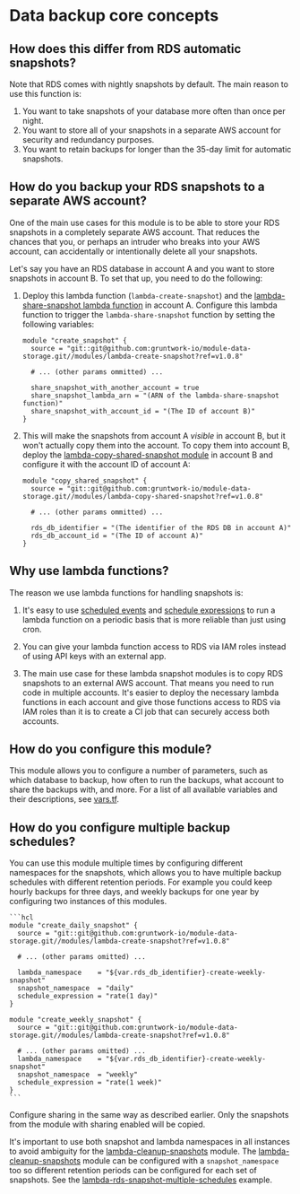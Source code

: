 # Data backup core concepts

## How does this differ from RDS automatic snapshots?

Note that RDS comes with nightly snapshots by default. The main reason to use this function is:

1. You want to take snapshots of your database more often than once per night.
1. You want to store all of your snapshots in a separate AWS account for security and redundancy purposes.
1. You want to retain backups for longer than the 35-day limit for automatic snapshots.




## How do you backup your RDS snapshots to a separate AWS account?

One of the main use cases for this module is to be able to store your RDS snapshots in a completely separate AWS account.
That reduces the chances that you, or perhaps an intruder who breaks into your AWS account, can accidentally or
intentionally delete all your snapshots.

Let's say you have an RDS database in account A and you want to store snapshots in account B. To set that up, you need
to do the following:

1. Deploy this lambda function (`lambda-create-snapshot`) and the [lambda-share-snapshot
   lambda function](/modules/lambda-share-snapshot) in account A. Configure this lambda function to trigger the 
   `lambda-share-snapshot` function by setting the following variables:
   
    ```hcl
    module "create_snapshot" {
      source = "git::git@github.com:gruntwork-io/module-data-storage.git//modules/lambda-create-snapshot?ref=v1.0.8"
 
      # ... (other params ommitted) ...
 
      share_snapshot_with_another_account = true
      share_snapshot_lambda_arn = "(ARN of the lambda-share-snapshot function)"
      share_snapshot_with_account_id = "(The ID of account B)"
    }
    ```
    
1. This will make the snapshots from account A *visible* in account B, but it won't actually copy them into the 
   account. To copy them into account B, deploy the [lambda-copy-shared-snapshot 
   module](/modules/lambda-copy-shared-snapshot) in account B and configure it with the account ID of account A: 
   
    ```hcl
    module "copy_shared_snapshot" {
      source = "git::git@github.com:gruntwork-io/module-data-storage.git//modules/lambda-copy-shared-snapshot?ref=v1.0.8"
 
      # ... (other params ommitted) ...
 
      rds_db_identifier = "(The identifier of the RDS DB in account A)"
      rds_db_account_id = "(The ID of account A)"
    }
    ```



## Why use lambda functions?

The reason we use lambda functions for handling snapshots is:

1. It's easy to use [scheduled events](http://docs.aws.amazon.com/lambda/latest/dg/with-scheduled-events.html) and
   [schedule expressions](http://docs.aws.amazon.com/lambda/latest/dg/tutorial-scheduled-events-schedule-expressions.html)
   to run a lambda function on a periodic basis that is more reliable than just using cron.

1. You can give your lambda function access to RDS via IAM roles instead of using API keys with an external app.

1. The main use case for these lambda snapshot modules is to copy RDS snapshots to an external AWS account. That means
   you need to run code in multiple accounts. It's easier to deploy the necessary lambda functions in each account
   and give those functions access to RDS via IAM roles than it is to create a CI job that can securely access both
   accounts.




## How do you configure this module?

This module allows you to configure a number of parameters, such as which database to backup, how often to run the 
backups, what account to share the backups with, and more. For a list of all available variables and their 
descriptions, see [vars.tf](./vars.tf).




## How do you configure multiple backup schedules?

You can use this module multiple times by configuring different namespaces for the snapshots, which allows you to have
multiple backup schedules with different retention periods. For example you could keep hourly backups for three days,
and weekly backups for one year by configuring two instances of this modules.

    ```hcl
    module "create_daily_snapshot" {
      source = "git::git@github.com:gruntwork-io/module-data-storage.git//modules/lambda-create-snapshot?ref=v1.0.8"

      # ... (other params omitted) ...

      lambda_namespace    = "${var.rds_db_identifier}-create-weekly-snapshot"
      snapshot_namespace  = "daily"
      schedule_expression = "rate(1 day)"
    }

    module "create_weekly_snapshot" {
      source = "git::git@github.com:gruntwork-io/module-data-storage.git//modules/lambda-create-snapshot?ref=v1.0.8"

      # ... (other params omitted) ...
      lambda_namespace    = "${var.rds_db_identifier}-create-weekly-snapshot"
      snapshot_namespace  = "weekly"
      schedule_expression = "rate(1 week)"
    }
    ```

Configure sharing in the same way as described earlier. Only the snapshots from the module with sharing enabled will be
copied.

It's important to use both snapshot and lambda namespaces in all instances to avoid ambiguity for the
[lambda-cleanup-snapshots](../lambda-cleanup-snapshots) module. The
[lambda-cleanup-snapshots](../lambda-cleanup-snapshots) module can be configured with a `snapshot_namespace` too so
different retention periods can be configured for each set of snapshots. See the
[lambda-rds-snapshot-multiple-schedules](../../examples/lambda-rds-snapshot-multiple-schedules) example.
